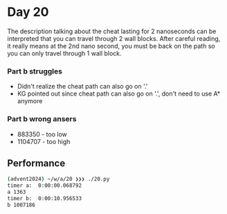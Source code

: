 # Day 20

The description talking about the cheat lasting for 2 nanoseconds can be interpreted that you can 
travel through 2 wall blocks. 
After careful reading, it really means at the 2nd nano second, you must be back on the path so
you can only travel through 1 wall block.

### Part b struggles
* Didn't realize the cheat path can also go on '.'
* KG pointed out since cheat path can also go on '.', don't need to use A* anymore

### Part b wrong ansers
* 883350 - too low
* 1104707 - too high

## Performance
```bash
(advent2024) ~/w/a/20 ❯❯❯ ./20.py                                                                                                                                                                                                                main ✚ ✱ ◼
timer a:  0:00:00.068792
a 1363
timer b:  0:00:10.956533
b 1007186
```